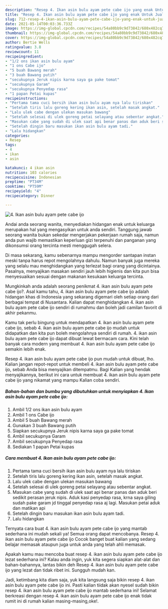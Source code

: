 ```yaml
---
description: "Resep 4. Ikan asin bulu ayam pete cabe ijo yang enak Untuk Jualan"
title: "Resep 4. Ikan asin bulu ayam pete cabe ijo yang enak Untuk Jualan"
slug: 712-resep-4-ikan-asin-bulu-ayam-pete-cabe-ijo-yang-enak-untuk-jualan
date: 2021-05-14T00:03:36.733Z
image: https://img-global.cpcdn.com/recipes/54a80bb9c9d73842/680x482cq70/4-ikan-asin-bulu-ayam-pete-cabe-ijo-foto-resep-utama.jpg
thumbnail: https://img-global.cpcdn.com/recipes/54a80bb9c9d73842/680x482cq70/4-ikan-asin-bulu-ayam-pete-cabe-ijo-foto-resep-utama.jpg
cover: https://img-global.cpcdn.com/recipes/54a80bb9c9d73842/680x482cq70/4-ikan-asin-bulu-ayam-pete-cabe-ijo-foto-resep-utama.jpg
author: Bertie Wells
ratingvalue: 3.8
reviewcount: 11
recipeingredient:
- "1/2 ons ikan asin bulu ayam"
- "1 ons Cabe ijo"
- "5 buah Bawang merah"
- "3 buah Bawang putih"
- "secukupnya Jeruk nipis karna saya ga pake tomat"
- "secukupnya Garam"
- "secukupnya Penyedap rasa"
- "1 papan Petai kupas"
recipeinstructions:
- "Pertama tama cuci bersih ikan asin bulu ayam nya lalu tiriskan"
- "Setelah tiris lalu goreng kering ikan asin, setelah masak angkat."
- "Lalu ulek cabe dengan ulekan masukan bawang"
- "Setelah selesai di ulek goreng petai selayang atau sebentar angkat."
- "Masukan cabe yang sudah di ulek saat api benar panas dan aduk beri sedikit perasan jeruk nipis. Aduk kasi penyedap rasa, krna saya giling sudah pake garam jd tinggal penyedap rasa aj lagi. Masukan petai aduk dan matikan api"
- "Setelah dingin baru masukan ikan asin bulu ayam tadi."
- "Lalu hidangkan"
categories:
- Resep
tags:
- 4
- ikan
- asin

katakunci: 4 ikan asin 
nutrition: 103 calories
recipecuisine: Indonesian
preptime: "PT34M"
cooktime: "PT59M"
recipeyield: "4"
recipecategory: Dinner

---
```



![4. Ikan asin bulu ayam pete cabe ijo](https://img-global.cpcdn.com/recipes/54a80bb9c9d73842/680x482cq70/4-ikan-asin-bulu-ayam-pete-cabe-ijo-foto-resep-utama.jpg)

Andai anda seorang wanita, menyediakan hidangan enak untuk keluarga merupakan hal yang mengasyikan untuk anda sendiri. Tanggung jawab seorang  wanita bukan sekedar mengerjakan pekerjaan rumah saja, namun anda pun wajib memastikan keperluan gizi terpenuhi dan panganan yang dikonsumsi orang tercinta mesti menggugah selera.

Di masa  sekarang, kamu sebenarnya mampu mengorder santapan instan meski tanpa harus repot mengolahnya dahulu. Namun banyak juga mereka yang selalu mau menghidangkan yang terlezat bagi orang yang dicintainya. Pasalnya, menyajikan masakan sendiri jauh lebih higienis dan kita pun bisa menyesuaikan sesuai dengan makanan kesukaan keluarga tercinta. 



Mungkinkah anda adalah seorang penikmat 4. ikan asin bulu ayam pete cabe ijo?. Asal kamu tahu, 4. ikan asin bulu ayam pete cabe ijo adalah hidangan khas di Indonesia yang sekarang digemari oleh setiap orang dari berbagai tempat di Nusantara. Kalian dapat menghidangkan 4. ikan asin bulu ayam pete cabe ijo sendiri di rumahmu dan boleh jadi camilan favorit di akhir pekanmu.

Kamu tak perlu bingung untuk mendapatkan 4. ikan asin bulu ayam pete cabe ijo, sebab 4. ikan asin bulu ayam pete cabe ijo mudah untuk didapatkan dan kita pun boleh mengolahnya sendiri di rumah. 4. ikan asin bulu ayam pete cabe ijo dapat dibuat lewat bermacam cara. Kini telah banyak cara modern yang membuat 4. ikan asin bulu ayam pete cabe ijo semakin lebih enak.

Resep 4. ikan asin bulu ayam pete cabe ijo pun mudah untuk dibuat, lho. Kalian jangan repot-repot untuk membeli 4. ikan asin bulu ayam pete cabe ijo, sebab Anda bisa menyajikan ditempatmu. Bagi Kalian yang hendak menyajikannya, berikut ini cara untuk membuat 4. ikan asin bulu ayam pete cabe ijo yang nikamat yang mampu Kalian coba sendiri.

<!--inarticleads1-->

##### Bahan-bahan dan bumbu yang dibutuhkan untuk menyiapkan 4. Ikan asin bulu ayam pete cabe ijo:

1. Ambil 1/2 ons ikan asin bulu ayam
1. Ambil 1 ons Cabe ijo
1. Ambil 5 buah Bawang merah
1. Gunakan 3 buah Bawang putih
1. Siapkan secukupnya Jeruk nipis karna saya ga pake tomat
1. Ambil secukupnya Garam
1. Ambil secukupnya Penyedap rasa
1. Sediakan 1 papan Petai kupas




<!--inarticleads2-->

##### Cara membuat 4. Ikan asin bulu ayam pete cabe ijo:

1. Pertama tama cuci bersih ikan asin bulu ayam nya lalu tiriskan
1. Setelah tiris lalu goreng kering ikan asin, setelah masak angkat.
1. Lalu ulek cabe dengan ulekan masukan bawang
1. Setelah selesai di ulek goreng petai selayang atau sebentar angkat.
1. Masukan cabe yang sudah di ulek saat api benar panas dan aduk beri sedikit perasan jeruk nipis. Aduk kasi penyedap rasa, krna saya giling sudah pake garam jd tinggal penyedap rasa aj lagi. Masukan petai aduk dan matikan api
1. Setelah dingin baru masukan ikan asin bulu ayam tadi.
1. Lalu hidangkan




Ternyata cara buat 4. ikan asin bulu ayam pete cabe ijo yang mantab sederhana ini mudah sekali ya! Semua orang dapat mencobanya. Resep 4. ikan asin bulu ayam pete cabe ijo Cocok banget buat kalian yang sedang belajar memasak ataupun juga untuk anda yang telah ahli memasak.

Apakah kamu mau mencoba buat resep 4. ikan asin bulu ayam pete cabe ijo lezat sederhana ini? Kalau anda ingin, yuk kita segera siapkan alat-alat dan bahan-bahannya, lantas bikin deh Resep 4. ikan asin bulu ayam pete cabe ijo yang lezat dan tidak ribet ini. Sungguh mudah kan. 

Jadi, ketimbang kita diam saja, yuk kita langsung saja bikin resep 4. ikan asin bulu ayam pete cabe ijo ini. Pasti kalian tiidak akan nyesel sudah bikin resep 4. ikan asin bulu ayam pete cabe ijo mantab sederhana ini! Selamat berkreasi dengan resep 4. ikan asin bulu ayam pete cabe ijo enak tidak rumit ini di rumah kalian masing-masing,oke!.

